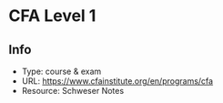 # CFA Level 1

## Info
- Type: course & exam
- URL: https://www.cfainstitute.org/en/programs/cfa
- Resource: Schweser Notes